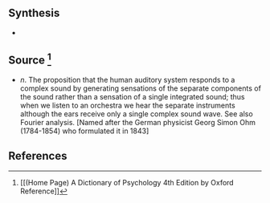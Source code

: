 ## Synthesis
- 
## Source [^1]
- $n$. The proposition that the human auditory system responds to a complex sound by generating sensations of the separate components of the sound rather than a sensation of a single integrated sound; thus when we listen to an orchestra we hear the separate instruments although the ears receive only a single complex sound wave. See also Fourier analysis. \[Named after the German physicist Georg Simon Ohm (1784-1854) who formulated it in 1843]
## References

[^1]: [[(Home Page) A Dictionary of Psychology 4th Edition by Oxford Reference]]